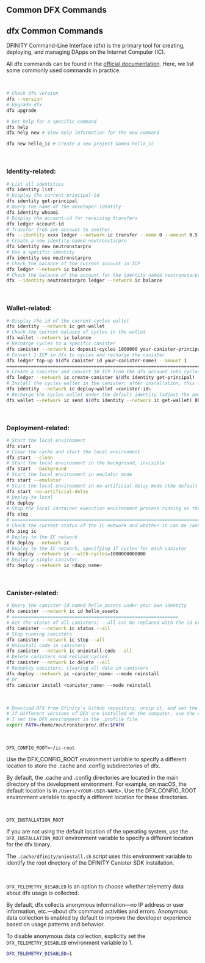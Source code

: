 ## Common DFX Commands

## dfx Common Commands

DFINITY Command-Line Interface (dfx) is the primary tool for creating, deploying, and managing DApps on the Internet Computer (IC).

All dfx commands can be found in the [official documentation](https://internetcomputer.org/docs/current/references/cli-reference). Here, we list some commonly used commands in practice.

<br>

```bash
# Check dfx version
dfx --version
# Upgrade dfx
dfx upgrade

# Get help for a specific command
dfx help
dfx help new # View help information for the new command

dfx new hello_ic # Create a new project named hello_ic
```

<br>

### Identity-related:

```bash
# List all identities
dfx identity list
# Display the current principal-id
dfx identity get-principal
# Query the name of the developer identity
dfx identity whoami
# Display the account-id for receiving transfers
dfx ledger account-id
# Transfer from one account to another
dfx --identity xxxx ledger --network ic transfer --memo 0 --amount 0.5
# Create a new identity named neutronstarpro
dfx identity new neutronstarpro
# Use a specific identity
dfx identity use neutronstarpro
# Check the balance of the current account in ICP
dfx ledger --network ic balance
# Check the balance of the account for the identity named neutronstarpro
dfx --identity neutronstarpro ledger --network ic balance
```

<br>

### Wallet-related:

```bash
# Display the id of the current cycles wallet
dfx identity --network ic get-wallet
# Check the current balance of cycles in the wallet
dfx wallet --network ic balance
# Recharge cycles to a specific canister
dfx canister --network ic deposit-cycles 1000000 your-canister-principal
# Convert 1 ICP in dfx to cycles and recharge the canister
dfx ledger top-up $(dfx canister id your-canister-name) --amount 1
===================================================================================================
# Create a canister and convert 10 ICP from the dfx account into cycles for the canister recharge; --amount means converting the specified ICP to cycles
dfx ledger --network ic create-canister $(dfx identity get-principal) --amount 10
# Install the cycles wallet in the canister; after installation, this canister becomes a wallet-specific canister
dfx identity --network ic deploy-wallet <canister-id>
# Recharge the cycles wallet under the default identity (adjust the amount according to the situation)
dfx wallet --network ic send $(dfx identity --network ic get-wallet) 80000590000
```

<br>

### Deployment-related:

```bash
# Start the local environment
dfx start
# Clear the cache and start the local environment
dfx start --clean
# Start the local environment in the background, invisible
dfx start --background
# Start the local environment in emulator mode
dfx start --emulator
# Start the local environment in no-artificial-delay mode (the default local environment simulates the IC network with artificial delays and consensus time)
dfx start -no-artificial-delay
# Deploy to local
dfx deploy
# Stop the local container execution environment process running on the local computer
dfx stop
# ====================================================================================
# Check the current status of the IC network and whether it can be connected
dfx ping ic
# Deploy to the IC network
dfx deploy --network ic
# Deploy to the IC network, specifying 1T cycles for each canister
dfx deploy --network ic --with-cycles=1000000000000
# Deploy a single canister
dfx deploy --network ic <dapp_name>
```

<br>

### Canister-related:

```bash
# Query the canister-id named hello_assets under your own identity
dfx canister --network ic id hello_assets
# =============================================================
# Get the status of all canisters; --all can be replaced with the id or name of the canister
dfx canister --network ic status --all
# Stop running canisters
dfx canister --network ic stop --all
# Uninstall code in canisters
dfx canister --network ic uninstall-code --all
# Delete canisters and reclaim cycles
dfx canister --network ic delete --all
# Redeploy canisters, clearing all data in canisters
dfx deploy --network ic <canister_name> --mode reinstall
# Or
dfx canister install <canister_name> --mode reinstall
```

<br>

```bash
# Download DFX from Dfinity's Github repository, unzip it, and set the environment variable to use it directly
# If different versions of DFX are installed on the computer, use the environment variable to determine which version of DFX to use
# I set the DFX environment in the .profile file
export PATH=/home/neutronstarpro/.dfx:$PATH
```

<br>

```shell
DFX_CONFIG_ROOT=~/ic-root
```

Use the DFX_CONFIG_ROOT environment variable to specify a different location to store the .cache and .config subdirectories of dfx.

By default, the .cache and .config directories are located in the main directory of the development environment. For example, on macOS, the default location is in `/Users/<YOUR-USER-NAME>`. Use the DFX_CONFIG_ROOT environment variable to specify a different location for these directories.

<br>

```shell
DFX_INSTALLATION_ROOT
```

If you are not using the default location of the operating system, use the `DFX_INSTALLATION_ROOT` environment variable to specify a different location for the dfx binary.

The `.cache/dfinity/uninstall.sh` script uses this environment variable to identify the root directory of the DFINITY Canister SDK installation.

<br>

`DFX_TELEMETRY_DISABLED` is an option to choose whether telemetry data about dfx usage is collected.

By default, dfx collects anonymous information—no IP address or user information, etc.—about dfx command activities and errors. Anonymous data collection is enabled by default to improve the developer experience based on usage patterns and behavior.

To disable anonymous data collection, explicitly set the `DFX_TELEMETRY_DISABLED` environment variable to 1.

```bash
DFX_TELEMETRY_DISABLED=1
```

<br>